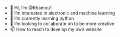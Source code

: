 - 👋 Hi, I’m @Khamou1
- 👀 I’m interested in electronic and machine learning
- 🌱 I’m currently learning python
- 💞️ I’m looking to collaborate on to be more creative
- 📫 How to reach to develop my own website

<!---
Khamou1/Khamou1 is a ✨ special ✨ repository because its `README.md` (this file) appears on your GitHub profile.
You can click the Preview link to take a look at your changes.
--->
